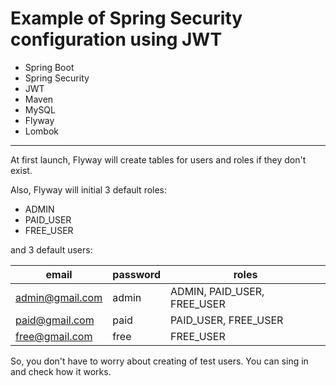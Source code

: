 # Example of Spring Security configuration using JWT

- Spring Boot
- Spring Security
- JWT
- Maven
- MySQL
- Flyway
- Lombok

-----------

At first launch, Flyway will create tables 
for users and roles if they don't exist.

Also, Flyway will initial 3 default roles:
- ADMIN
- PAID_USER
- FREE_USER

and 3 default users:

|email|password|roles|
|-----|--------|-----|
|admin@gmail.com|admin|ADMIN, PAID_USER, FREE_USER|
|paid@gmail.com|paid|PAID_USER, FREE_USER|
|free@gmail.com|free|FREE_USER|

So, you don't have to worry about creating of test users. 
You can sing in and check how it works.